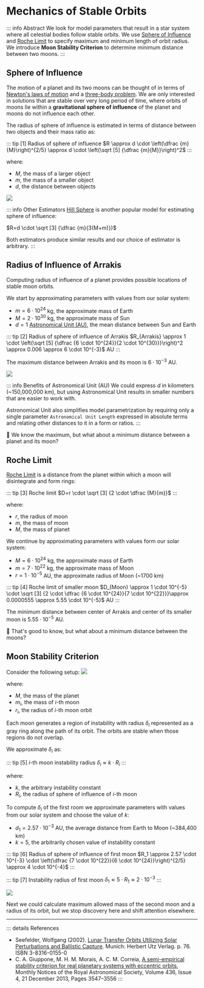 ﻿# Mechanics of Stable Orbits

::: info Abstract
We look for model parameters that result in a star system where all celestial bodies follow stable orbits.
We use [Sphere of Influence](https://en.wikipedia.org/wiki/Sphere_of_influence_(astrodynamics)) and [Roche Limit](https://en.wikipedia.org/wiki/Roche_limit) to specify maximum and minimum length of orbit radius.
We introduce **Moon Stability Criterion** to determine minimum distance between two moons.
:::

## Sphere of Influence

The motion of a planet and its two moons can be thought of in terms of [Newton's laws of motion](https://en.wikipedia.org/wiki/Newton%27s_laws_of_motion) and a [three-body problem](https://en.wikipedia.org/wiki/Three-body_problem).
We are only interested in solutions that are stable over very long period of time, where orbits of moons lie within a **gravitational sphere of influence** of the planet and moons do not influence each other.

The radius of sphere of influence is estimated in terms of distance between two objects and their mass ratio as:

::: tip [1] Radius of sphere of influence
$R \approx d \cdot \left(\dfrac {m}{M}\right)^{2/5} \approx d \cdot \left(\sqrt [5] {\dfrac {m}{M}}\right)^2$
:::

where:
* $M$, the mass of a larger object
* $m$, the mass of a smaller object
* $d$, the distance between objects

![](sphere-of-influence.png)

::: info Other Estimators
[Hill Sphere](https://en.wikipedia.org/wiki/Hill_sphere) is another popular model for estimating sphere of influence:

$R=d \cdot \sqrt [3] {\dfrac {m}{3(M+m)}}$

Both estimators produce similar results and our choice of estimator is arbitrary.
:::


## Radius of Influence of Arrakis

Computing radius of influence of a planet provides possible locations of stable moon orbits.

We start by approximating parameters with values from our solar system:
* $m=6 \cdot 10^{24}$ kg, the approximate mass of Earth
* $M=2 \cdot 10^{30}$ kg, the approximate mass of Sun
* $d=1$ [Astronomical Unit (AU)](https://en.wikipedia.org/wiki/Astronomical_unit), the mean distance between Sun and Earth

::: tip [2] Radius of sphere of influence of Arrakis
$R_{Arrakis} \approx 1 \cdot \left(\sqrt [5] {\dfrac {6 \cdot 10^{24}}{2 \cdot 10^{30}}}\right)^2 \approx 0.006 \approx 6 \cdot 10^{-3}$ AU
:::

The maximum distance between Arrakis and its moon is $6 \cdot 10^{-3}$ AU.

![](sphere-of-influence-distances.png)

::: info Benefits of Astronomical Unit (AU)
We could express $d$ in kilometers (~150,000,000 km), but using Astronomical Unit results in smaller numbers that are easier to work with.

Astronomical Unit also simplifies model parametrization by requiring only a single parameter `Astronomical Unit Length` expressed in absolute terms and relating other distances to it in a form or ratios.
:::

:mag_right: We know the maximum, but what about a minimum distance between a planet and its moon?

## Roche Limit

[Roche Limit](https://en.wikipedia.org/wiki/Roche_limit) is a distance from the planet within which a moon will disintegrate and form rings:

::: tip [3] Roche limit
$D=r \cdot \sqrt [3] {2 \cdot \dfrac {M}{m}}$
:::

where:
* $r$, the radius of moon
* $m$, the mass of moon
* $M$, the mass of planet

We continue by approximating parameters with values form our solar system:
* $M=6 \cdot 10^{24}$ kg, the approximate mass of Earth
* $m=7 \cdot 10^{22}$ kg, the approximate mass of Moon
* $r=1 \cdot 10^{-5}$ AU, the approximate radius of Moon (~1700 km)

::: tip [4] Roche limit of smaller moon
$D_{Moon} \approx 1 \cdot 10^{-5} \cdot \sqrt [3] {2 \cdot \dfrac {6 \cdot 10^{24}}{7 \cdot 10^{22}}}\approx 0.0000555 \approx 5.55 \cdot 10^{-5}$ AU
:::

The minimum distance between center of Arrakis and center of its smaller moon is $5.55 \cdot 10^{-5}$ AU.

:mag_right: That's good to know, but what about a minimum distance between the moons?

## Moon Stability Criterion

Consider the following setup:
![](circular-orbit-moon-instability-regions.png)

where:
* $M$, the mass of the planet
* $m_i$, the mass of $i$-th moon
* $r_i$, the radius of $i$-th moon orbit

Each moon generates a region of instability with radius $\delta_i$ represented as a gray ring along the path of its orbit. The orbits are stable when those regions do not overlap.

We approximate $\delta_i$ as:

::: tip [5] $i$-th moon instability radius
$\delta_i \approx k \cdot R_i$
:::

where:
* $k$, the arbitrary instability constant
* $R_i$, the radius of sphere of influence of $i$-th moon

To compute $\delta_i$ of the first room we approximate parameters with values from our solar system and choose the value of $k$:
* $d_1=2.57 \cdot 10^{-3}$ AU, the average distance from Earth to Moon (~384,400 km)
* $k=5$, the arbitrarily chosen value of instability constant

::: tip [6] Radius of sphere of influence of first moon
$R_1 \approx 2.57 \cdot 10^{-3} \cdot \left(\dfrac {7 \cdot 10^{22}}{6 \cdot 10^{24}}\right)^{2/5} \approx 4 \cdot 10^{-4}$
:::

::: tip [7] Instability radius of first moon
$\delta_1 \approx 5 \cdot R_1 \approx 2 \cdot 10^{-3}$
:::

![](first-moon-sphere-of-instability.png)

Next we could calculate maximum allowed mass of the second moon and a radius of its orbit, but we stop discovery here and shift attention elsewhere.

---
::: details References
* Seefelder, Wolfgang (2002). [Lunar Transfer Orbits Utilizing Solar Perturbations and Ballistic Capture](https://www.google.co.uk/books/edition/Lunar_Transfer_Orbits_Utilizing_Solar_Pe/NVg_vYHePt0C). Munich: Herbert Utz Verlag. p. 76. ISBN 3-8316-0155-0
* C. A. Giuppone, M. H. M. Morais, A. C. M. Correia, [A semi-empirical stability criterion for real planetary systems with eccentric orbits](https://doi.org/10.1093/mnras/stt1831), Monthly Notices of the Royal Astronomical Society, Volume 436, Issue 4, 21 December 2013, Pages 3547–3556
  :::
